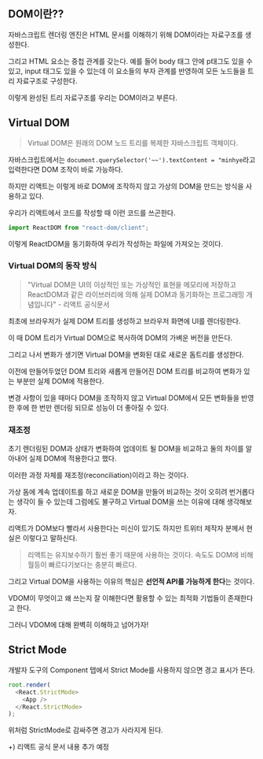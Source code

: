 ## DOM이란??

자바스크립트 렌더링 엔진은 HTML 문서를 이해하기 위해 DOM이라는 자료구조를 생성한다.

그리고 HTML 요소는 중첩 관계를 갖는다. 예를 들어 body 태그 안에 p태그도 있을 수 있고, input 태그도 있을 수 있는데 이 요소들의 부자 관계를 반영하여 모든 노드들을 트리 자료구조로 구성한다.

이렇게 완성된 트리 자료구조를 우리는 DOM이라고 부른다.

## Virtual DOM

> Virtual DOM은 원래의 DOM 노드 트리를 복제한 자바스크립트 객체이다.

자바스크립트에서는 `document.querySelector('~~').textContent = "minhye`라고 입력한다면 DOM 조작이 바로 가능하다.

하지만 리액트는 이렇게 바로 DOM에 조작하지 않고 가상의 DOM을 만드는 방식을 사용하고 있다.

우리가 리액트에서 코드를 작성할 때 이런 코드를 쓰곤한다.

```javascript
import ReactDOM from "react-dom/client";
```

이렇게 ReactDOM을 동기화하여 우리가 작성하는 파일에 가져오는 것이다.

### Virtual DOM의 동작 방식

> "Virtual DOM은 UI의 이상적인 또는 가상적인 표현을 메모리에 저장하고 ReactDOM과 같은 라이브러리에 의해 실제 DOM과 동기화하는 프로그래밍 개념입니다" - 리액트 공식문서

최초에 브라우저가 실제 DOM 트리를 생성하고 브라우저 화면에 UI를 렌더링한다.

이 때 DOM 트리가 Virtual DOM으로 복사하여 DOM의 가벼운 버전을 만든다.

그리고 나서 변화가 생기면 Virtual DOM을 변화된 대로 새로운 돔트리를 생성한다.

이전에 만들어두었던 DOM 트리와 새롭게 만들어진 DOM 트리를 비교하여 변화가 있는 부분만 실제 DOM에 적용한다.

변경 사항이 있을 때마다 DOM을 조작하지 않고 Virtual DOM에서 모든 변화들을 반영한 후에 한 번만 렌더링 되므로 성능이 더 좋아질 수 있다.

### 재조정

초기 렌더링된 DOM과 상태가 변화하여 업데이트 될 DOM을 비교하고 둘의 차이를 알아내어 실제 DOM에 적용한다고 했다.

이러한 과정 자체를 재조정(reconciliation)이라고 하는 것이다.

가상 돔에 계속 업데이트를 하고 새로운 DOM을 만들어 비교하는 것이 오히려 번거롭다는 생각이 들 수 있는데 그럼에도 불구하고 Virtual DOM을 쓰는 이유에 대해 생각해보자.

리액트가 DOM보다 빨라서 사용한다는 미신이 있기도 하지만 트위터 제작자 분께서 현실은 이렇다고 말하신다.

> 리액트는 유지보수하기 훨씬 좋기 때문에 사용하는 것이다. 속도도 DOM에 비해 월등이 빠르다기보다는 충분히 빠르다.

그리고 Virtual DOM을 사용하는 이유의 핵심은 **선언적 API를 가능하게 한다**는 것이다.

VDOM이 무엇이고 왜 쓰는지 잘 이해한다면 활용할 수 있는 최적화 기법들이 존재한다고 한다.

그러니 VDOM에 대해 완벽히 이해하고 넘어가자!

## Strict Mode

개발자 도구의 Component 탭에서 Strict Mode를 사용하지 않으면 경고 표시가 뜬다.

```javascript
root.render(
  <React.StrictMode>
    <App />
  </React.StrictMode>
);
```

위처럼 StrictMode로 감싸주면 경고가 사라지게 된다.

+) 리액트 공식 문서 내용 추가 예정
